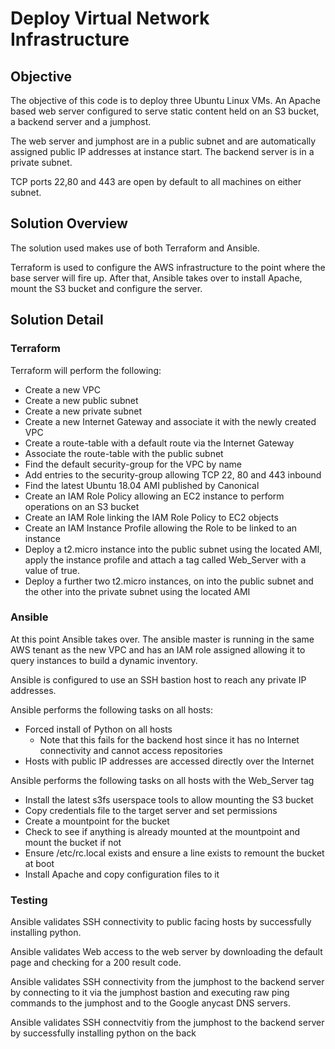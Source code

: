 # Deploy Virtual Network Infrastructure
## Objective
The objective of this code is to deploy three Ubuntu Linux VMs.  An Apache based web server configured to serve static content held on an S3 bucket, a backend server and a jumphost.

The web server and jumphost are in a public subnet and are automatically assigned public IP addresses at instance start.  The backend server is in a private subnet.

TCP ports 22,80 and 443 are open by default to all machines on either subnet.
## Solution Overview
The solution used makes use of both Terraform and Ansible.

Terraform is used to configure the AWS infrastructure to the point where the base server will fire up.  After that, Ansible takes over to install Apache, mount the S3 bucket and configure the server.
## Solution Detail
 
### Terraform
Terraform will perform the following:
 - Create a new VPC
 - Create a new public subnet
 - Create a new private subnet
 - Create a new Internet Gateway and associate it with the newly created VPC
 - Create a route-table with a default route via the Internet Gateway
 - Associate the route-table with the public subnet
 - Find the default security-group for the VPC by name
 - Add entries to the security-group allowing TCP 22, 80 and 443 inbound
 - Find the latest Ubuntu 18.04 AMI published by Canonical
 - Create an IAM Role Policy allowing an EC2 instance to perform operations on an S3 bucket
 - Create an IAM Role linking the IAM Role Policy to EC2 objects
 - Create an IAM Instance Profile allowing the Role to be linked to an instance
 - Deploy a t2.micro instance into the public subnet using the located AMI, apply the instance profile and attach a tag called Web_Server with a value of true.
 - Deploy a further two t2.micro instances, on into the public subnet and the other into the private subnet using the located AMI

### Ansible
At this point Ansible takes over.  The ansible master is running in the same AWS tenant as the new VPC and has an IAM role assigned allowing it to query instances to build a dynamic inventory.

Ansible is configured to use an SSH bastion host to reach any private IP addresses.

Ansible performs the following tasks on all hosts:
 - Forced install of Python on all hosts
     + Note that this fails for the backend host since it has no Internet connectivity and cannot access repositories
 - Hosts with public IP addresses are accessed directly over the Internet

Ansible performs the following tasks on all hosts with the Web_Server tag

 - Install the latest s3fs userspace tools to allow mounting the S3 bucket
 - Copy credentials file to the target server and set permissions
 - Create a mountpoint for the bucket
 - Check to see if anything is already mounted at the mountpoint and mount the bucket if not
 - Ensure /etc/rc.local exists and ensure a line exists to remount the bucket at boot
 - Install Apache and copy configuration files to it

### Testing
Ansible validates SSH connectivity to public facing hosts by successfully installing python.

Ansible validates Web access to the web server by downloading the default page and checking for a 200 result code.

Ansible validates SSH connectivity from the jumphost to the backend server by connecting to it via the jumphost bastion and executing raw ping commands to the jumphost and to the Google anycast DNS servers.

Ansible validates SSH connectvitiy from the jumphost to the backend server by successfully installing python on the back